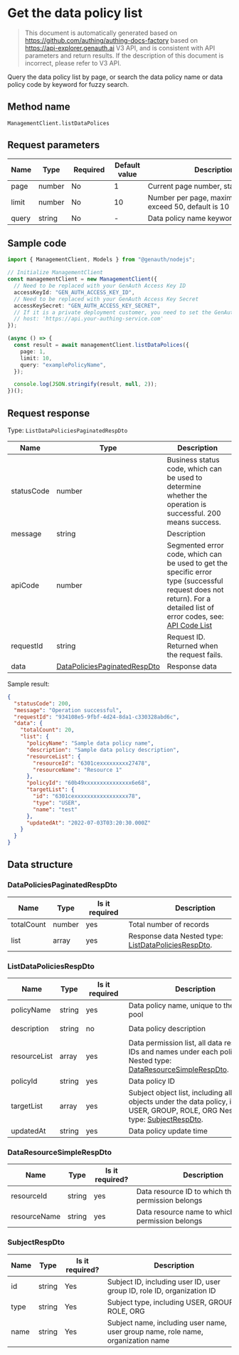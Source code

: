 # Get the data policy list

<!--
Warning⚠️:
Do not modify this document directly,
https://github.com/Authing/authing-docs-factory
Use this project to generate
-->

<LastUpdated />

> This document is automatically generated based on https://github.com/authing/authing-docs-factory based on https://api-explorer.genauth.ai V3 API, and is consistent with API parameters and return results. If the description of this document is incorrect, please refer to V3 API.

Query the data policy list by page, or search the data policy name or data policy code by keyword for fuzzy search.

## Method name

`ManagementClient.listDataPolices`

## Request parameters

| Name  | Type   | <div style="width:80px">Required</div> | <div style="width:60px">Default value</div> | <div style="width:300px">Description</div>               | <div style="width:200px">Example value</div> |
| ----- | ------ | -------------------------------------- | ------------------------------------------- | -------------------------------------------------------- | -------------------------------------------- |
| page  | number | No                                     | 1                                           | Current page number, starting from 1                     | `1`                                          |
| limit | number | No                                     | 10                                          | Number per page, maximum cannot exceed 50, default is 10 | `10`                                         |
| query | string | No                                     | -                                           | Data policy name keyword search                          | `examplePolicyName`                          |

## Sample code

```ts
import { ManagementClient, Models } from "@genauth/nodejs";

// Initialize ManagementClient
const managementClient = new ManagementClient({
  // Need to be replaced with your GenAuth Access Key ID
  accessKeyId: "GEN_AUTH_ACCESS_KEY_ID",
  // Need to be replaced with your GenAuth Access Key Secret
  accessKeySecret: "GEN_AUTH_ACCESS_KEY_SECRET",
  // If it is a private deployment customer, you need to set the GenAuth service domain name
  // host: 'https://api.your-authing-service.com'
});

(async () => {
  const result = await managementClient.listDataPolices({
    page: 1,
    limit: 10,
    query: "examplePolicyName",
  });

  console.log(JSON.stringify(result, null, 2));
})();
```

## Request response

Type: `ListDataPoliciesPaginatedRespDto`

| Name       | Type                                                                     | Description                                                                                                                                                                                                                                                                                                                                  |
| ---------- | ------------------------------------------------------------------------ | -------------------------------------------------------------------------------------------------------------------------------------------------------------------------------------------------------------------------------------------------------------------------------------------------------------------------------------------- |
| statusCode | number                                                                   | Business status code, which can be used to determine whether the operation is successful. 200 means success.                                                                                                                                                                                                                                 |
| message    | string                                                                   | Description                                                                                                                                                                                                                                                                                                                                  |
| apiCode    | number                                                                   | Segmented error code, which can be used to get the specific error type (successful request does not return). For a detailed list of error codes, see: [API Code List](https://api-explorer.genauth.ai/?tag=group/%E5%BC%80%E5%8F%91%E5%87%86%E5%A4%87#tag/%E5%BC%80%E5%8F%91%E5%87%86%E5%A4%87/%E9%94%99%E8%AF%AF%E5%A4%84%E7%90%86/apiCode) |
| requestId  | string                                                                   | Request ID. Returned when the request fails.                                                                                                                                                                                                                                                                                                 |
| data       | <a href="#DataPoliciesPaginatedRespDto">DataPoliciesPaginatedRespDto</a> | Response data                                                                                                                                                                                                                                                                                                                                |

Sample result:

```json
{
  "statusCode": 200,
  "message": "Operation successful",
  "requestId": "934108e5-9fbf-4d24-8da1-c330328abd6c",
  "data": {
    "totalCount": 20,
    "list": {
      "policyName": "Sample data policy name",
      "description": "Sample data policy description",
      "resourceList": {
        "resourceId": "6301cexxxxxxxxx27478",
        "resourceName": "Resource 1"
      },
      "policyId": "60b49xxxxxxxxxxxxxxx6e68",
      "targetList": {
        "id": "6301cexxxxxxxxxxxxxxxxx78",
        "type": "USER",
        "name": "test"
      },
      "updatedAt": "2022-07-03T03:20:30.000Z"
    }
  }
}
```

## Data structure

### <a id="DataPoliciesPaginatedRespDto"></a> DataPoliciesPaginatedRespDto

| Name       | Type   | <div style="width:80px">Is it required</div> | <div style="width:300px">Description</div>                                                 | <div style="width:200px">Sample value</div> |
| ---------- | ------ | -------------------------------------------- | ------------------------------------------------------------------------------------------ | ------------------------------------------- |
| totalCount | number | yes                                          | Total number of records                                                                    | `20`                                        |
| list       | array  | yes                                          | Response data Nested type: <a href="#ListDataPoliciesRespDto">ListDataPoliciesRespDto</a>. |                                             |

### <a id="ListDataPoliciesRespDto"></a> ListDataPoliciesRespDto

| Name         | Type   | <div style="width:80px">Is it required</div> | <div style="width:300px">Description</div>                                                                                                                            | <div style="width:200px">Sample value</div> |
| ------------ | ------ | -------------------------------------------- | --------------------------------------------------------------------------------------------------------------------------------------------------------------------- | ------------------------------------------- |
| policyName   | string | yes                                          | Data policy name, unique to the user pool                                                                                                                             | `Sample data policy name`                   |
| description  | string | no                                           | Data policy description                                                                                                                                               | `Sample data policy description`            |
| resourceList | array  | yes                                          | Data permission list, all data resource IDs and names under each policy Nested type: <a href="#DataResourceSimpleRespDto">DataResourceSimpleRespDto</a>.              |                                             |
| policyId     | string | yes                                          | Data policy ID                                                                                                                                                        | `60b49xxxxxxxxxxxxxxx6e68`                  |
| targetList   | array  | yes                                          | Subject object list, including all subject objects under the data policy, including USER, GROUP, ROLE, ORG Nested type: <a href="#SubjectRespDto">SubjectRespDto</a>. |                                             |
| updatedAt    | string | yes                                          | Data policy update time                                                                                                                                               | `2022-07-03T03:20:30.000Z`                  |

### <a id="DataResourceSimpleRespDto"></a> DataResourceSimpleRespDto

| Name         | Type   | <div style="width:80px">Is it required?</div> | <div style="width:300px">Description</div>              | <div style="width:200px">Sample value</div> |
| ------------ | ------ | --------------------------------------------- | ------------------------------------------------------- | ------------------------------------------- |
| resourceId   | string | yes                                           | Data resource ID to which the data permission belongs   | `6301cexxxxxxxxx27478`                      |
| resourceName | string | yes                                           | Data resource name to which the data permission belongs | `Resource1`                                 |

### <a id="SubjectRespDto"></a> SubjectRespDto

| Name | Type   | <div style="width:80px">Is it required?</div> | <div style="width:300px">Description</div>                                       | <div style="width:200px">Sample value</div> |
| ---- | ------ | --------------------------------------------- | -------------------------------------------------------------------------------- | ------------------------------------------- |
| id   | string | Yes                                           | Subject ID, including user ID, user group ID, role ID, organization ID           | `6301cexxxxxxxxxxxxxxxxx78`                 |
| type | string | Yes                                           | Subject type, including USER, GROUP, ROLE, ORG                                   | USER                                        |
| name | string | Yes                                           | Subject name, including user name, user group name, role name, organization name | `test`                                      |
